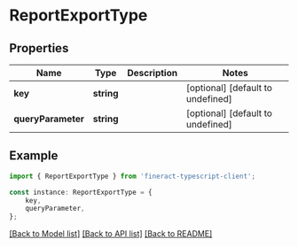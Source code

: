 # ReportExportType


## Properties

Name | Type | Description | Notes
------------ | ------------- | ------------- | -------------
**key** | **string** |  | [optional] [default to undefined]
**queryParameter** | **string** |  | [optional] [default to undefined]

## Example

```typescript
import { ReportExportType } from 'fineract-typescript-client';

const instance: ReportExportType = {
    key,
    queryParameter,
};
```

[[Back to Model list]](../README.md#documentation-for-models) [[Back to API list]](../README.md#documentation-for-api-endpoints) [[Back to README]](../README.md)
